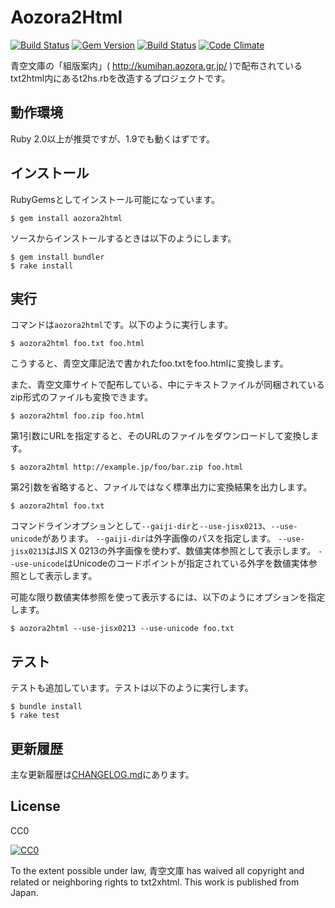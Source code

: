 # Aozora2Html

[![Build Status](https://travis-ci.org/aozorahack/aozora2html.svg?branch=master)](https://travis-ci.org/aozorahack/aozora2html) [![Gem Version](https://badge.fury.io/rb/aozora2html.svg)](https://badge.fury.io/rb/aozora2html) [![Build Status](https://ci.appveyor.com/api/projects/status/9ds6wksavm50ha9v/branch/master?svg=true)](https://ci.appveyor.com/project/takahashim/aozora2html/branch/master) [![Code Climate](https://codeclimate.com/github/aozorahack/aozora2html/badges/gpa.svg)](https://codeclimate.com/github/aozorahack/aozora2html)

青空文庫の「組版案内」( http://kumihan.aozora.gr.jp/ )で配布されているtxt2html内にあるt2hs.rbを改造するプロジェクトです。

## 動作環境

Ruby 2.0以上が推奨ですが、1.9でも動くはずです。

## インストール

RubyGemsとしてインストール可能になっています。

```
$ gem install aozora2html
```

ソースからインストールするときは以下のようにします。

```
$ gem install bundler
$ rake install
```

## 実行

コマンドは`aozora2html`です。以下のように実行します。

```
$ aozora2html foo.txt foo.html
```

こうすると、青空文庫記法で書かれたfoo.txtをfoo.htmlに変換します。

また、青空文庫サイトで配布している、中にテキストファイルが同梱されているzip形式のファイルも変換できます。

```
$ aozora2html foo.zip foo.html
```

第1引数にURLを指定すると、そのURLのファイルをダウンロードして変換します。

```
$ aozora2html http://example.jp/foo/bar.zip foo.html
```

第2引数を省略すると、ファイルではなく標準出力に変換結果を出力します。

```
$ aozora2html foo.txt
```

コマンドラインオプションとして`--gaiji-dir`と`--use-jisx0213`、`--use-unicode`があります。
`--gaiji-dir`は外字画像のパスを指定します。
`--use-jisx0213`はJIS X 0213の外字画像を使わず、数値実体参照として表示します。
`--use-unicode`はUnicodeのコードポイントが指定されている外字を数値実体参照として表示します。

可能な限り数値実体参照を使って表示するには、以下のようにオプションを指定します。

```
$ aozora2html --use-jisx0213 --use-unicode foo.txt
```

## テスト

テストも追加しています。テストは以下のように実行します。

```
$ bundle install
$ rake test
```

## 更新履歴

主な更新履歴は[CHANGELOG.md](CHANGELOG.md)にあります。

## License

CC0

[![CC0](http://i.creativecommons.org/p/zero/1.0/88x31.png "CC0")](http://creativecommons.org/publicdomain/zero/1.0/deed.ja)

To the extent possible under law, 青空文庫 has waived all copyright and related or neighboring rights to txt2xhtml. This work is published from Japan.
